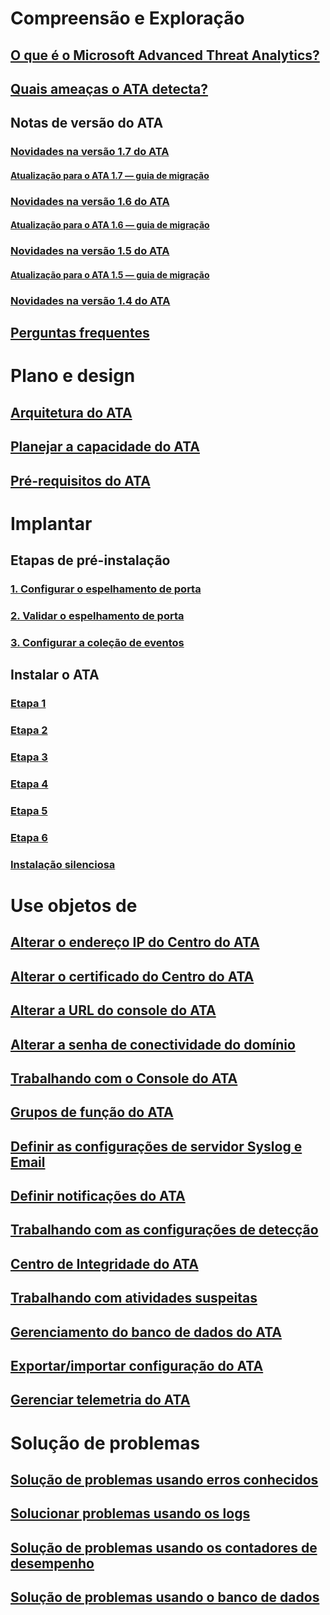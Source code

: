 # Compreensão e Exploração
## [O que é o Microsoft Advanced Threat Analytics?](/advanced-threat-analytics/understand-explore/what-is-ata.md)
## [Quais ameaças o ATA detecta?](/advanced-threat-analytics/understand-explore/ata-threats.md)
## Notas de versão do ATA
### [Novidades na versão 1.7 do ATA](/advanced-threat-analytics/understand-explore/whats-new-version-1.7.md)
#### [Atualização para o ATA 1.7 — guia de migração](/advanced-threat-analytics/understand-explore/ata-update-1.7-migration-guide.md)
### [Novidades na versão 1.6 do ATA](/advanced-threat-analytics/understand-explore/whats-new-version-1.6.md)
#### [Atualização para o ATA 1.6 — guia de migração](/advanced-threat-analytics/understand-explore/ata-update-1.6-migration-guide.md)
### [Novidades na versão 1.5 do ATA](/advanced-threat-analytics/understand-explore/whats-new-version-1.5.md)
#### [Atualização para o ATA 1.5 — guia de migração](/advanced-threat-analytics/understand-explore/ata-update-1.5-migration-guide.md)
### [Novidades na versão 1.4 do ATA](/advanced-threat-analytics/understand-explore/whats-new-version-1.4.md)
## [Perguntas frequentes](/advanced-threat-analytics/understand-explore/ata-technical-faq.md)
# Plano e design
## [Arquitetura do ATA](/advanced-threat-analytics/plan-design/ata-architecture.md)
## [Planejar a capacidade do ATA](/advanced-threat-analytics/plan-design/ata-capacity-planning.md)
## [Pré-requisitos do ATA](/advanced-threat-analytics/plan-design/ata-prerequisites.md)
# Implantar
## Etapas de pré-instalação
### [1. Configurar o espelhamento de porta](/advanced-threat-analytics/deploy-use/configure-port-mirroring.md)
### [2. Validar o espelhamento de porta](/advanced-threat-analytics/deploy-use/validate-port-mirroring.md)
### [3. Configurar a coleção de eventos](/advanced-threat-analytics/deploy-use/configure-event-collection.md)
## Instalar o ATA
### [Etapa 1](/advanced-threat-analytics/deploy-use/install-ata-step1.md)
### [Etapa 2](/advanced-threat-analytics/deploy-use/install-ata-step2.md)
### [Etapa 3](/advanced-threat-analytics/deploy-use/install-ata-step3.md)
### [Etapa 4](/advanced-threat-analytics/deploy-use/install-ata-step4.md)
### [Etapa 5](/advanced-threat-analytics/deploy-use/install-ata-step5.md)
### [Etapa 6](/advanced-threat-analytics/deploy-use/install-ata-step6.md)
### [Instalação silenciosa](/advanced-threat-analytics/deploy-use/ata-silent-installation.md)
# Use objetos de
## [Alterar o endereço IP do Centro do ATA](/advanced-threat-analytics/deploy-use/modifying-ata-config-centerip.md)
## [Alterar o certificado do Centro do ATA](/advanced-threat-analytics/deploy-use/modifying-ata-config-centercert.md)
## [Alterar a URL do console do ATA](/advanced-threat-analytics/deploy-use/modifying-ata-config-consoleurl.md)
## [Alterar a senha de conectividade do domínio](/advanced-threat-analytics/deploy-use/modifying-ata-config-dcpassword.md)
## [Trabalhando com o Console do ATA](/advanced-threat-analytics/deploy-use/working-with-ata-console.md)
## [Grupos de função do ATA](/advanced-threat-analytics/deploy-use/ata-role-groups.md)
## [Definir as configurações de servidor Syslog e Email](/advanced-threat-analytics/deploy-use/setting-syslog-email-server-settings.md)
## [Definir notificações do ATA](/advanced-threat-analytics/deploy-use/setting-ata-alerts.md)
## [Trabalhando com as configurações de detecção](/advanced-threat-analytics/deploy-use/working-with-detection-settings.md)
## [Centro de Integridade do ATA](/advanced-threat-analytics/deploy-use/ata-health-center.md)
## [Trabalhando com atividades suspeitas](/advanced-threat-analytics/deploy-use/working-with-suspicious-activities.md)
## [Gerenciamento do banco de dados do ATA](/advanced-threat-analytics/deploy-use/ata-database-management.md)
## [Exportar/importar configuração do ATA](/advanced-threat-analytics/deploy-use/ata-configuration-file.md)
## [Gerenciar telemetria do ATA](/advanced-threat-analytics/deploy-use/manage-telemetry-settings.md)
# Solução de problemas
## [Solução de problemas usando erros conhecidos](/advanced-threat-analytics/troubleshoot/troubleshooting-ata-known-errors.md)
## [Solucionar problemas usando os logs](/advanced-threat-analytics/troubleshoot/troubleshooting-ata-using-logs.md)
## [Solução de problemas usando os contadores de desempenho](/advanced-threat-analytics/troubleshoot/troubleshooting-ata-using-perf-counters.md)
## [Solução de problemas usando o banco de dados](/advanced-threat-analytics/troubleshoot/troubleshooting-ata-using-ata-database.md)


<!--HONumber=Jan17_HO2-->


